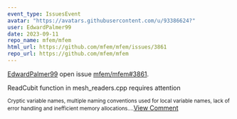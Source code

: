 ```yaml
---
event_type: IssuesEvent
avatar: "https://avatars.githubusercontent.com/u/93386624?"
user: EdwardPalmer99
date: 2023-09-11
repo_name: mfem/mfem
html_url: https://github.com/mfem/mfem/issues/3861
repo_url: https://github.com/mfem/mfem
---
```


<a href='https://github.com/EdwardPalmer99' target='_blank'>EdwardPalmer99</a> open issue <a href='https://github.com/mfem/mfem/issues/3861' target='_blank'>mfem/mfem#3861</a>.

<p>ReadCubit function in mesh_readers.cpp requires attention</p><small>Cryptic variable names, multiple naming conventions used for local variable names, lack of error handling and inefficient memory allocations....</small><a href='https://github.com/mfem/mfem/issues/3861' target='_blank'>View Comment</a>
